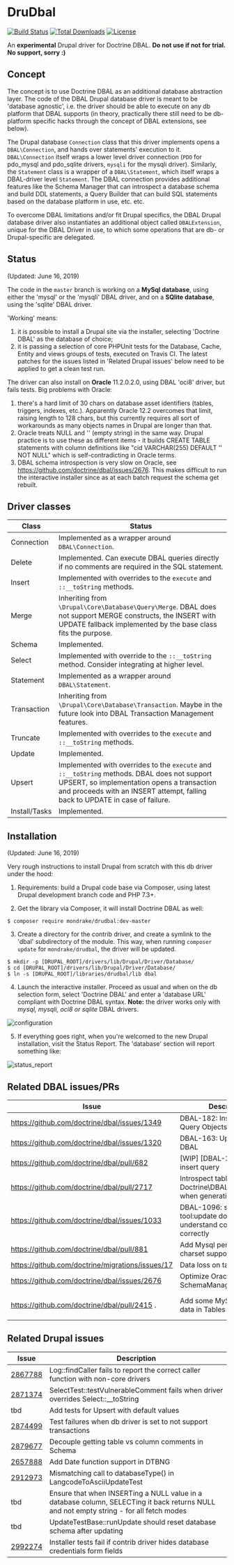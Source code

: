# DruDbal

[![Build Status](https://travis-ci.org/mondrake/drudbal.svg?branch=master)](https://travis-ci.org/mondrake/drudbal)
[![Total Downloads](https://img.shields.io/packagist/dt/mondrake/drudbal.svg)](https://packagist.org/packages/mondrake/drudbal)
[![License](https://img.shields.io/github/license/mondrake/drudbal.svg)](https://packagist.org/packages/mondrake/drudbal)

An __experimental__ Drupal driver for Doctrine DBAL. __Do not use if not for trial. No support, sorry :)__

## Concept
The concept is to use Doctrine DBAL as an additional database abstraction layer. The code of the DBAL Drupal database driver is meant
to be 'database agnostic', i.e. the driver should be able to execute on any db platform that DBAL supports (in theory, practically
there still need to be db-platform specific hacks through the concept of DBAL extensions, see below).

The Drupal database ```Connection``` class that this driver implements opens a ```DBAL\Connection```, and hands over statements' execution to it. ```DBAL\Connection``` itself wraps a lower level driver connection (```PDO``` for pdo_mysql and pdo_sqlite drivers, ```mysqli``` for the mysqli driver).
Similarly, the ```Statement``` class is a wrapper of a ```DBAL\Statement```, which itself wraps a DBAL-driver level ```Statement```.
The DBAL connection provides additional features like the Schema Manager that can introspect a database schema and build DDL statements, a Query Builder that can build SQL statements based on the database platform in use, etc. etc.

To overcome DBAL limitations and/or fit Drupal specifics, the DBAL Drupal database driver also instantiates an additional object
called ```DBALExtension```, unique for the DBAL Driver in use, to which some operations that are db- or Drupal-specific are
delegated.

## Status
(Updated: June 16, 2019)

The code in the ```master``` branch is working on a __MySql database__, using either the 'mysql' or the 'mysqli' DBAL driver, and on a __SQlite database__, using the 'sqlite' DBAL driver.

'Working' means:
1. it is possible to install a Drupal site via the installer, selecting 'Doctrine DBAL' as the database of choice;
2. it is passing a selection of core PHPUnit tests for the Database, Cache, Entity and views groups of tests, executed on Travis CI. The latest patches for the issues listed in 'Related Drupal issues' below need to be applied to get a clean test run.

The driver can also install on __Oracle__ 11.2.0.2.0, using DBAL 'oci8' driver, but fails tests. Big problems with Oracle:
1. there's a hard limit of 30 chars on database asset identifiers (tables, triggers, indexes, etc.). Apparently Oracle 12.2 overcomes that limit, raising length to 128 chars, but this currently requires all sort of workarounds as many objects names in Drupal are longer than that.
2. Oracle treats NULL and '' (empty string) in the same way. Drupal practice is to use these as different items - it builds CREATE TABLE statements with column definitions like "cid VARCHAR(255) DEFAULT '' NOT NULL" which is self-contradicting in Oracle terms.
3. DBAL schema introspection is very slow on Oracle, see https://github.com/doctrine/dbal/issues/2676. This makes difficult to run the interactive installer since as at each batch request the schema get rebuilt.

## Driver classes
Class                         | Status        |
------------------------------|---------------|
Connection                    | Implemented as a wrapper around ```DBAL\Connection```. |
Delete                        | Implemented. Can execute DBAL queries directly if no comments are required in the SQL statement.  |
Insert                        | Implemented with overrides to the ```execute``` and ```::__toString``` methods. |
Merge                         | Inheriting from ```\Drupal\Core\Database\Query\Merge```. DBAL does not support MERGE constructs, the INSERT with UPDATE fallback implemented by the base class fits the purpose. |
Schema                        | Implemented. |
Select                        | Implemented with override to the ```::__toString``` method. Consider integrating at higher level. |
Statement                     | Implemented as a wrapper around ```DBAL\Statement```. |
Transaction                   | Inheriting from ```\Drupal\Core\Database\Transaction```. Maybe in the future look into DBAL Transaction Management features. |
Truncate                      | Implemented with overrides to the ```execute``` and ```::__toString``` methods. |
Update                        | Implemented. |
Upsert                        | Implemented with overrides to the ```execute``` and ```::__toString``` methods. DBAL does not support UPSERT, so implementation opens a transaction and proceeds with an INSERT attempt, falling back to UPDATE in case of failure. |
Install/Tasks	                | Implemented. |

## Installation
(Updated: June 16, 2019)

Very rough instructions to install Drupal from scratch with this db driver under the hood:

1. Requirements: build a Drupal code base via Composer, using latest Drupal development branch code and PHP 7.3+.

2. Get the library via Composer, it will install Doctrine DBAL as well:
  ```
  $ composer require mondrake/drudbal:dev-master
  ```

3. Create a directory for the contrib driver, and create a symlink to the 'dbal' subdirectory of the module.
This way, when running ```composer update``` for ```mondrake/drudbal```, the driver will be updated.
  ```
  $ mkdir -p [DRUPAL_ROOT]/drivers/lib/Drupal/Driver/Database/
  $ cd [DRUPAL_ROOT]/drivers/lib/Drupal/Driver/Database/
  $ ln -s [DRUPAL_ROOT]/libraries/drudbal/lib dbal
  ```

4. Launch the interactive installer. Proceed as usual and when on the db selection form, select 'Doctrine DBAL'
and enter a 'database URL' compliant with Doctrine DBAL syntax. __Note:__ the driver works only with _mysql, mysqli, oci8 or sqlite_ DBAL drivers.

![configuration](https://cloud.githubusercontent.com/assets/1174864/24586418/7f86feb4-17a0-11e7-820f-eb1483dad07f.png)

5. If everything goes right, when you're welcomed to the new Drupal installation, visit the Status Report. The 'database'
section will report something like:

![status_report](https://user-images.githubusercontent.com/1174864/29685128-ca25375c-8914-11e7-8305-9ba369f68067.png)

## Related DBAL issues/PRs
Issue | Description   | Info          |
------|---------------|---------------|
https://github.com/doctrine/dbal/issues/1349     | DBAL-182: Insert and Merge Query Objects | |
https://github.com/doctrine/dbal/issues/1320     | DBAL-163: Upsert support in DBAL | |
https://github.com/doctrine/dbal/pull/682        | [WIP] [DBAL-218] Add bulk insert query | |
https://github.com/doctrine/dbal/pull/2717       | Introspect table comments in Doctrine\DBAL\Schema\Table when generating schema | |
https://github.com/doctrine/dbal/issues/1033     | DBAL-1096: schema-tool:update does not understand columnDefinition correctly | |
https://github.com/doctrine/dbal/pull/881        | Add Mysql per-column charset support | |
https://github.com/doctrine/migrations/issues/17 | Data loss on table renaming. | |
https://github.com/doctrine/dbal/issues/2676     | Optimize Oracle SchemaManager | |
https://github.com/doctrine/dbal/pull/2415 .     | Add some MySQL platform data in Tables | fixed in 2.9.0 |

## Related Drupal issues
Issue | Description   |
------|---------------|
[2867788](https://www.drupal.org/node/2867788) | Log::findCaller fails to report the correct caller function with non-core drivers |
[2871374](https://www.drupal.org/node/2871374) | SelectTest::testVulnerableComment fails when driver overrides Select::\_\_toString |
tbd | Add tests for Upsert with default values |
[2874499](https://www.drupal.org/node/2874499) | Test failures when db driver is set to not support transactions |
[2879677](https://www.drupal.org/node/2879677) | Decouple getting table vs column comments in Schema |
[2657888](https://www.drupal.org/node/2657888) | Add Date function support in DTBNG |
[2912973](https://www.drupal.org/node/2912973) | Mismatching call to databaseType() in LangcodeToAsciiUpdateTest |
tbd | Ensure that when INSERTing a NULL value in a database column, SELECTing it back returns NULL and not empty string - for all fetch modes |
tbd | UpdateTestBase::runUpdate should reset database schema after updating |
[2992274](https://www.drupal.org/project/drupal/issues/2992274) | Installer tests fail if contrib driver hides database credentials form fields |
